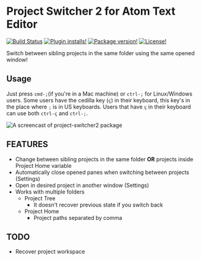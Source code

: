 # Project Switcher 2 for Atom Text Editor

[![Build Status](https://travis-ci.org/chocoelho/project-switcher2.svg?branch=master)](https://travis-ci.org/chocoelho/project-switcher2)
[![Plugin installs!](https://img.shields.io/apm/dm/project-switcher2.svg)](https://atom.io/packages/project-switcher2)
[![Package version!](https://img.shields.io/apm/v/project-switcher2.svg?style=flat)](https://atom.io/packages/project-switcher2)
[![License!](https://img.shields.io/apm/l/project-switcher2.svg?style=flat)](https://atom.io/packages/project-switcher2)


Switch between sibling projects in the same folder using the same opened window!

## Usage

Just press `cmd-;`(if you're in a Mac machine) or `ctrl-;` for Linux/Windows users.
Some users have the cedilla key (`ç`) in their keyboard, this key's in the place where
`;` is in US keyboards. Users that have `ç` in their keyboard can use both
`ctrl-ç` and `ctrl-;`.

![A screencast of project-switcher2 package](http://i.imgur.com/0cNI24d.gif)

## FEATURES

* Change between sibling projects in the same folder **OR** projects inside Project Home variable
* Automatically close opened panes when switching between projects (Settings)
* Open in desired project in another window (Settings)
* Works with multiple folders
  * Project Tree
    * It doesn't recover previous state if you switch back
  * Project Home
    * Project paths separated by comma

## TODO

* Recover project workspace
